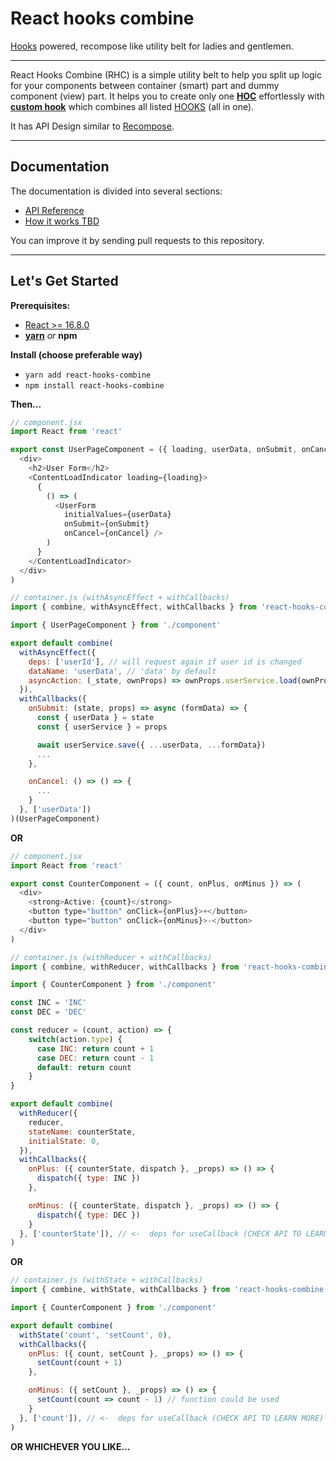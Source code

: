 # React hooks combine

[Hooks](https://reactjs.org/docs/hooks-intro.html) powered, recompose like utility belt for ladies and gentlemen.

---

React Hooks Combine (RHC) is a simple utility belt to help you split up logic for your components between container (smart) part and dummy component (view) part.
It helps you to create only one [__HOC__](https://reactjs.org/docs/higher-order-components.html) effortlessly with [__custom hook__](https://reactjs.org/docs/hooks-custom.html) which combines all listed [HOOKS](https://reactjs.org/docs/hooks-intro.html) (all in one).

It has API Design similar to [Recompose](https://github.com/acdlite/recompose).

---
## Documentation
The documentation is divided into several sections:
- [API Reference](/docs/api-reference.md)
- [How it works TBD](/docs/explanation.md)

You can improve it by sending pull requests to this repository.

---
## Let's Get Started

__Prerequisites:__
- [React >= 16.8.0](https://reactjs.org/)
- __[yarn](https://yarnpkg.com/ru/)__ _or_ __npm__


__Install (choose preferable way)__
- `yarn add react-hooks-combine`
- `npm install react-hooks-combine`

__Then...__


```javascript
// component.jsx
import React from 'react'

export const UserPageComponent = ({ loading, userData, onSubmit, onCancel }) => (
  <div>
    <h2>User Form</h2>
    <ContentLoadIndicator loading={loading}>
      {
        () => (
          <UserForm 
            initialValues={userData}
            onSubmit={onSubmit}
            onCancel={onCancel} />
        )
      }
    </ContentLoadIndicator>
  </div>
)
```

```javascript
// container.js (withAsyncEffect + withCallbacks)
import { combine, withAsyncEffect, withCallbacks } from 'react-hooks-combine'

import { UserPageComponent } from './component'

export default combine(
  withAsyncEffect({
    deps: ['userId'], // will request again if user id is changed
    dataName: 'userData', // 'data' by default
    asyncAction: (_state, ownProps) => ownProps.userService.load(ownProps.userId),
  }),
  withCallbacks({
    onSubmit: (state, props) => async (formData) => {
      const { userData } = state
      const { userService } = props

      await userService.save({ ...userData, ...formData})
      ...
    },

    onCancel: () => () => {
      ...
    }
  }, ['userData'])
)(UserPageComponent)

```

__OR__

```javascript
// component.jsx
import React from 'react'

export const CounterComponent = ({ count, onPlus, onMinus }) => (
  <div>
    <strong>Active: {count}</strong>
    <button type="button" onClick={onPlus}>+</button>
    <button type="button" onClick={onMinus}>-</button>
  </div>
)
```

```javascript
// container.js (withReducer + withCallbacks)
import { combine, withReducer, withCallbacks } from 'react-hooks-combine'

import { CounterComponent } from './component'

const INC = 'INC'
const DEC = 'DEC'

const reducer = (count, action) => {
    switch(action.type) {
      case INC: return count + 1
      case DEC: return count - 1
      default: return count
    }
}

export default combine(
  withReducer({
    reducer,
    stateName: counterState,
    initialState: 0,
  }),
  withCallbacks({
    onPlus: ({ counterState, dispatch }, _props) => () => {
      dispatch({ type: INC })
    },

    onMinus: ({ counterState, dispatch }, _props) => () => {
      dispatch({ type: DEC })
    }
  }, ['counterState']), // <-  deps for useCallback (CHECK API TO LEARN MORE)
)

```
__OR__

```javascript
// container.js (withState + withCallbacks)
import { combine, withState, withCallbacks } from 'react-hooks-combine'

import { CounterComponent } from './component'

export default combine(
  withState('count', 'setCount', 0),
  withCallbacks({
    onPlus: ({ count, setCount }, _props) => () => {
      setCount(count + 1)
    },

    onMinus: ({ setCount }, _props) => () => {
      setCount(count => count - 1) // function could be used
    }
  }, ['count']), // <-  deps for useCallback (CHECK API TO LEARN MORE)
)
```

__OR WHICHEVER YOU LIKE...__
